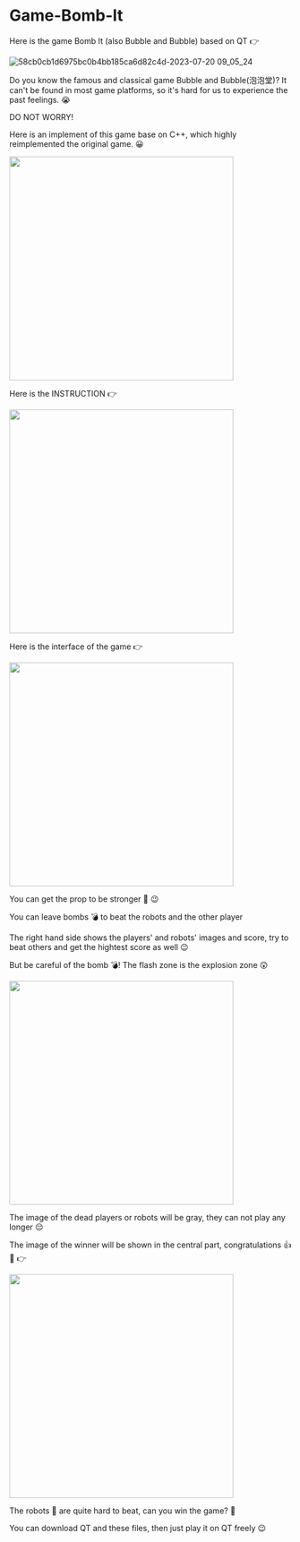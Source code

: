 # Game-Bomb-It
Here is the game Bomb It (also Bubble and Bubble) based on QT &#x1F449;

![58cb0cb1d6975bc0b4bb185ca6d82c4d-2023-07-20 09_05_24](https://github.com/HzfFrank/Game-Bubble-and-Bubble/assets/92738269/44cce02d-6960-4af6-b1c5-1419fabc1543)


Do you know the famous and classical game Bubble and Bubble(泡泡堂)? It can't be found in most game platforms, so it's hard for us to experience the past feelings. &#x1F62D;

DO NOT WORRY!

Here is an implement of this game base on C++, which highly reimplemented the original game. &#x1F600;

<img src="https://github.com/HzfFrank/Game-Bubble-and-Bubble/assets/92738269/aec7acd6-1856-41c7-85b3-a0382106e082"  width="400" />

Here is the INSTRUCTION &#x1F449;

<img src="https://github.com/HzfFrank/Game-Bubble-and-Bubble/assets/92738269/8551188d-bacf-43ec-b03d-449bd295d2b9"  width="400" />

Here is the interface of the game &#x1F449;

<img src="https://github.com/HzfFrank/Game-Bubble-and-Bubble/assets/92738269/7e3f3ee7-36b8-430c-a4a4-7ed766129537"  width="400" />

You can get the prop to be stronger &#x1F4AA; &#x1F609; 

You can leave bombs &#x1F4A3; to beat the robots and the other player

The right hand side shows the players' and robots' images and score, try to beat others and get the hightest score as well &#x1F609; 

But be careful of the bomb &#x1F4A3;! The flash zone is the explosion zone &#x1F632;

<img src="https://github.com/HzfFrank/Game-Bubble-and-Bubble/assets/92738269/bc382f30-b52f-49dd-b3a1-daddacf37ed7"  width="400" />

The image of the dead players or robots will be gray, they can not play any longer &#x1F614;

The image of the winner will be shown in the central part, congratulations &#x1F44D; &#x1F973; &#x1F449;

<img src="https://github.com/HzfFrank/Game-Bubble-and-Bubble/assets/92738269/c4addb94-72b5-4cd1-bafa-78d94e58d0f1"  width="400" />

The robots &#x1F916; are quite hard to beat, can you win the game? &#x1F914;

You can download QT and these files, then just play it on QT freely &#x1F609;
